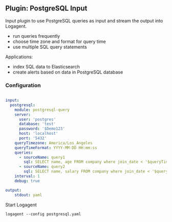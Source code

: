 ## Plugin: PostgreSQL Input

Input plugin to use PostgreSQL queries as input and stream the output into Logagent.

- run queries frequently
- choose time zone and format for query time
- use multiple SQL query statements 

Applications:

- index SQL data to Elasticsearch
- create alerts based on data in PostgreSQL database

### Configuration

```yaml

input:
  postgresql:
    module: postgresql-query
    server: 
      user: 'postgres'
      database: 'test'
      password: '$Demo123'
      host: 'localhost'
      port: '5432'
    queryTimezone: America/Los_Angeles 
    queryTimeFormat: YYYY-MM-DD HH:mm:ss
    queries: 
      - sourceName: query1
        sql: SELECT name, age FROM company where join_date < '$queryTime'
      - sourceName: query2      
        sql: SELECT name, salary FROM company where join_date < '$queryTime'
    interval: 1
    debug: true

output:
    stdout: yaml

```

Start Logagent

```
logagent --config postgresql.yaml
```

